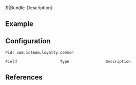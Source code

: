 # 

${Bundle-Description}

## Example

## Configuration

	Pid: com.icteam.loyalty.common
	
	Field					Type				Description
		
	
## References

